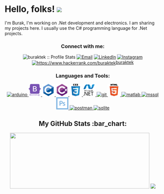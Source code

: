 # Hello, folks! <img src="https://raw.githubusercontent.com/MartinHeinz/MartinHeinz/master/wave.gif" width="30px">

I'm Burak, I'm working on .Net development and electronics. I am sharing my projects here. I usually use the C# programming language for .Net projects. 
<h3 align="center">Connect with me:</h3>

<p align="center">
<img src="https://komarev.com/ghpvc/?username=buraktek&color=green" alt="buraktek :: Profile Stats"></a>
<a href="mailto:aburaktek@gmail.com"><img alt="Email" src="https://img.shields.io/badge/Email-aburaktek@gmail.com-blue?style=flat&logo=gmail"></a>
<a href="https://www.linkedin.com/in/buraktekn/" target="_blank"><img alt="LinkedIn" src="https://img.shields.io/badge/LinkedIn-@buraktekn-blue?style=flat&logo=linkedin"></a>
<a href="https://www.instagram.com/burakte/"><img alt="Instagram" src="https://img.shields.io/badge/Instagram-burakte-black?style=flat-square&logo=instagram"></a>
<a href="https://www.hackerrank.com/https://www.hackerrank.com/buraktek" target="blank"><img align="center" src="https://raw.githubusercontent.com/rahuldkjain/github-profile-readme-generator/master/src/images/icons/Social/hackerrank.svg" alt="https://www.hackerrank.com/buraktek" height="30" width="40" />buraktek</a>
</p>

<h3 align="center">Languages and Tools:</h3>
<p align="center"> <a href="https://www.arduino.cc/" target="_blank" rel="noreferrer"> <img src="https://cdn.worldvectorlogo.com/logos/arduino-1.svg" alt="arduino" width="40" height="40"/> </a> <a href="https://getbootstrap.com" target="_blank" rel="noreferrer"> <img src="https://raw.githubusercontent.com/devicons/devicon/master/icons/bootstrap/bootstrap-plain-wordmark.svg" alt="bootstrap" width="40" height="40"/> </a> <a href="https://www.cprogramming.com/" target="_blank" rel="noreferrer"> <img src="https://raw.githubusercontent.com/devicons/devicon/master/icons/c/c-original.svg" alt="c" width="40" height="40"/> </a> <a href="https://www.w3schools.com/cs/" target="_blank" rel="noreferrer"> <img src="https://raw.githubusercontent.com/devicons/devicon/master/icons/csharp/csharp-original.svg" alt="csharp" width="40" height="40"/> </a> <a href="https://www.w3schools.com/css/" target="_blank" rel="noreferrer"> <img src="https://raw.githubusercontent.com/devicons/devicon/master/icons/css3/css3-original-wordmark.svg" alt="css3" width="40" height="40"/> </a> <a href="https://dotnet.microsoft.com/" target="_blank" rel="noreferrer"> <img src="https://raw.githubusercontent.com/devicons/devicon/master/icons/dot-net/dot-net-original-wordmark.svg" alt="dotnet" width="40" height="40"/> </a> <a href="https://git-scm.com/" target="_blank" rel="noreferrer"> <img src="https://www.vectorlogo.zone/logos/git-scm/git-scm-icon.svg" alt="git" width="40" height="40"/> </a> <a href="https://www.w3.org/html/" target="_blank" rel="noreferrer"> <img src="https://raw.githubusercontent.com/devicons/devicon/master/icons/html5/html5-original-wordmark.svg" alt="html5" width="40" height="40"/> </a> <a href="https://www.mathworks.com/" target="_blank" rel="noreferrer"> <img src="https://upload.wikimedia.org/wikipedia/commons/2/21/Matlab_Logo.png" alt="matlab" width="40" height="40"/> </a> <a href="https://www.microsoft.com/en-us/sql-server" target="_blank" rel="noreferrer"> <img src="https://www.svgrepo.com/show/303229/microsoft-sql-server-logo.svg" alt="mssql" width="40" height="40"/> </a> <a href="https://www.photoshop.com/en" target="_blank" rel="noreferrer"> <img src="https://raw.githubusercontent.com/devicons/devicon/master/icons/photoshop/photoshop-line.svg" alt="photoshop" width="40" height="40"/> </a> <a href="https://postman.com" target="_blank" rel="noreferrer"> <img src="https://www.vectorlogo.zone/logos/getpostman/getpostman-icon.svg" alt="postman" width="40" height="40"/> </a> <a href="https://www.sqlite.org/" target="_blank" rel="noreferrer"> <img src="https://www.vectorlogo.zone/logos/sqlite/sqlite-icon.svg" alt="sqlite" width="40" height="40"/> </a> </p>


<h2 align="center">My GitHub Stats :bar_chart:</h2>
<p align="center">
  <img src="https://github-readme-stats.vercel.app/api?username=buraktek&show_icons=true&theme=tokyonight" width="450" height="180">
  <img src="https://github-readme-stats.vercel.app/api/top-langs/?username=buraktek&layout=compact&theme=tokyonight" height="180">
  
</p>

[0]: https://www.mobiler.dev/
[1]: https://www.futag.net/
